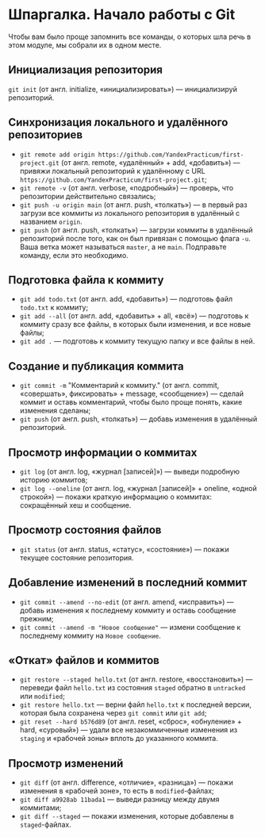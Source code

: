 # Шпаргалка. Начало работы с Git
Чтобы вам было проще запомнить все команды, о которых шла речь в этом модуле, мы собрали их в одном месте.
## Инициализация репозитория
`git init` (от англ. initialize, «инициализировать») — инициализируй репозиторий.
## Синхронизация локального и удалённого репозиториев
* `git remote add origin https://github.com/YandexPracticum/first-project.git` (от англ. remote, «удалённый» + add, «добавить») — привяжи локальный репозиторий к удалённому с URL `https://github.com/YandexPracticum/first-project.git`;
* `git remote -v` (от англ. verbose, «подробный») — проверь, что репозитории действительно связались;
* `git push -u origin main` (от англ. push, «толкать») — в первый раз загрузи все коммиты из локального репозитория в удалённый с названием `origin`.
* `git push` (от англ. push, «толкать») — загрузи коммиты в удалённый репозиторий после того, как он был привязан с помощью флага `-u`.
Ваша ветка может называться `master`, а не `main`. Подправьте команду, если это необходимо.
## Подготовка файла к коммиту
* `git add todo.txt` (от англ. add, «добавить») — подготовь файл `todo.txt` к коммиту;
* `git add --all` (от англ. add, «добавить» + all, «всё») — подготовь к коммиту сразу все файлы, в которых были изменения, и все новые файлы;
* `git add .` — подготовь к коммиту текущую папку и все файлы в ней.
## Создание и публикация коммита
* `git commit -m` "Комментарий к коммиту." (от англ. commit, «совершать», фиксировать» + message, «сообщение») — сделай коммит и оставь комментарий, чтобы было проще понять, какие изменения сделаны;
* `git push` (от англ. push, «толкать») — добавь изменения в удалённый репозиторий.
## Просмотр информации о коммитах
* `git log` (от англ. log, «журнал [записей]») — выведи подробную историю коммитов;
* `git log --oneline` (от англ. log, «журнал [записей]» + oneline, «одной строкой») — покажи краткую информацию о коммитах: сокращённый хеш и сообщение.
## Просмотр состояния файлов
* `git status` (от англ. status, «статус», «состояние») — покажи текущее состояние репозитория.
## Добавление изменений в последний коммит
* `git commit --amend --no-edit` (от англ. amend, «исправить») — добавь изменения к последнему коммиту и оставь сообщение прежним;
* `git commit --amend -m "Новое сообщение"` — измени сообщение к последнему коммиту на `Новое сообщение`.
## «Откат» файлов и коммитов
* `git restore --staged hello.txt` (от англ. restore, «восстановить») — переведи файл `hello.txt` из состояния `staged` обратно в `untracked` или `modified`;
* `git restore hello.txt` — верни файл `hello.txt` к последней версии, которая была сохранена через `git commit` или `git add`;
* `git reset --hard b576d89` (от англ. reset, «сброс», «обнуление» + hard, «суровый») — удали все незакоммиченные изменения из `staging` и «рабочей зоны» вплоть до указанного коммита.
## Просмотр изменений
* `git diff` (от англ. difference, «отличие», «разница») — покажи изменения в «рабочей зоне», то есть в `modified`-файлах;
* `git diff a9928ab 11bada1` — выведи разницу между двумя коммитами;
* `git diff --staged` — покажи изменения, которые добавлены в `staged`-файлах.
